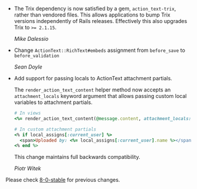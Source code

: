 *   The Trix dependency is now satisfied by a gem, `action_text-trix`, rather than vendored
    files. This allows applications to bump Trix versions independently of Rails
    releases. Effectively this also upgrades Trix to `>= 2.1.15`.

    *Mike Dalessio*

*   Change `ActionText::RichText#embeds` assignment from `before_save` to `before_validation`

    *Sean Doyle*

*   Add support for passing locals to ActionText attachment partials.

    The `render_action_text_content` helper method now accepts an `attachment_locals` keyword argument
    that allows passing custom local variables to attachment partials.

    ```ruby
    # In views
    <%= render_action_text_content(@message.content, attachment_locals: { current_user: current_user }) %>

    # In custom attachment partials
    <% if local_assigns[:current_user] %>
      <span>Uploaded by: <%= local_assigns[:current_user].name %></span>
    <% end %>
    ```

    This change maintains full backwards compatibility.

    *Piotr Witek*

Please check [8-0-stable](https://github.com/rails/rails/blob/8-0-stable/actiontext/CHANGELOG.md) for previous changes.
